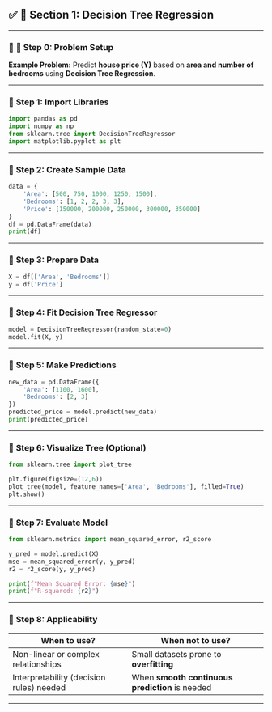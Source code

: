 

## ✅ **🔷 Section 1: Decision Tree Regression**

---

### 📝 **🔹 Step 0: Problem Setup**

**Example Problem:**
Predict **house price (Y)** based on **area and number of bedrooms** using **Decision Tree Regression**.

---

### 🔹 **Step 1: Import Libraries**

```python
import pandas as pd
import numpy as np
from sklearn.tree import DecisionTreeRegressor
import matplotlib.pyplot as plt
```

---

### 🔹 **Step 2: Create Sample Data**

```python
data = {
    'Area': [500, 750, 1000, 1250, 1500],
    'Bedrooms': [1, 2, 2, 3, 3],
    'Price': [150000, 200000, 250000, 300000, 350000]
}
df = pd.DataFrame(data)
print(df)
```

---

### 🔹 **Step 3: Prepare Data**

```python
X = df[['Area', 'Bedrooms']]
y = df['Price']
```

---

### 🔹 **Step 4: Fit Decision Tree Regressor**

```python
model = DecisionTreeRegressor(random_state=0)
model.fit(X, y)
```

---

### 🔹 **Step 5: Make Predictions**

```python
new_data = pd.DataFrame({
    'Area': [1100, 1600],
    'Bedrooms': [2, 3]
})
predicted_price = model.predict(new_data)
print(predicted_price)
```

---

### 🔹 **Step 6: Visualize Tree (Optional)**

```python
from sklearn.tree import plot_tree

plt.figure(figsize=(12,6))
plot_tree(model, feature_names=['Area', 'Bedrooms'], filled=True)
plt.show()
```

---

### 🔹 **Step 7: Evaluate Model**

```python
from sklearn.metrics import mean_squared_error, r2_score

y_pred = model.predict(X)
mse = mean_squared_error(y, y_pred)
r2 = r2_score(y, y_pred)

print(f"Mean Squared Error: {mse}")
print(f"R-squared: {r2}")
```

---

### 🔹 **Step 8: Applicability**

| **When to use?**                         | **When not to use?**                            |
| ---------------------------------------- | ----------------------------------------------- |
| Non-linear or complex relationships      | Small datasets prone to **overfitting**         |
| Interpretability (decision rules) needed | When **smooth continuous prediction** is needed |

---







